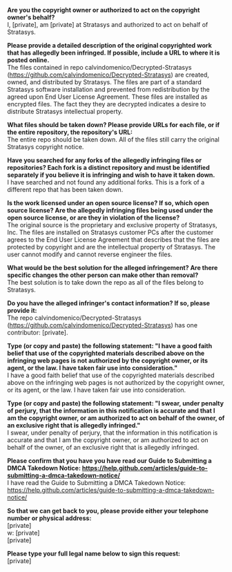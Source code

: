 **Are you the copyright owner or authorized to act on the copyright owner's behalf?**  
I, [private], am [private] at Stratasys and authorized to act on behalf of Stratasys.

**Please provide a detailed description of the original copyrighted work that has allegedly been infringed. If possible, include a URL to where it is posted online.**  
The files contained in repo calvindomenico/Decrypted-Stratasys (https://github.com/calvindomenico/Decrypted-Stratasys) are created, owned, and distributed by Stratasys. The files are part of a standard Stratasys software installation and prevented from redistribution by the agreed upon End User License Agreement. These files are installed as encrypted files. The fact they they are decrypted indicates a desire to distribute Stratasys intellectual property.

**What files should be taken down? Please provide URLs for each file, or if the entire repository, the repository's URL:**  
The entire repo should be taken down. All of the files still carry the original Stratasys copyright notice.

**Have you searched for any forks of the allegedly infringing files or repositories? Each fork is a distinct repository and must be identified separately if you believe it is infringing and wish to have it taken down.**  
I have searched and not found any additional forks. This is a fork of a different repo that has been taken down.

**Is the work licensed under an open source license? If so, which open source license? Are the allegedly infringing files being used under the open source license, or are they in violation of the license?**  
The original source is the proprietary and exclusive property of Stratasys, Inc. The files are installed on Stratasys customer PCs after the customer agrees to the End User License Agreement that describes that the files are protected by copyright and are the intellectual property of Stratasys. The user cannot modify and cannot reverse engineer the files.

**What would be the best solution for the alleged infringement? Are there specific changes the other person can make other than removal?**  
The best solution is to take down the repo as all of the files belong to Stratasys.

**Do you have the alleged infringer's contact information? If so, please provide it:**  
The repo calvindomenico/Decrypted-Stratasys (https://github.com/calvindomenico/Decrypted-Stratasys) has one contributor: [private].

**Type (or copy and paste) the following statement: "I have a good faith belief that use of the copyrighted materials described above on the infringing web pages is not authorized by the copyright owner, or its agent, or the law. I have taken fair use into consideration."**  
I have a good faith belief that use of the copyrighted materials described above on the infringing web pages is not authorized by the copyright owner, or its agent, or the law. I have taken fair use into consideration.

**Type (or copy and paste) the following statement: "I swear, under penalty of perjury, that the information in this notification is accurate and that I am the copyright owner, or am authorized to act on behalf of the owner, of an exclusive right that is allegedly infringed."**  
I swear, under penalty of perjury, that the information in this notification is accurate and that I am the copyright owner, or am authorized to act on behalf of the owner, of an exclusive right that is allegedly infringed.

**Please confirm that you have you have read our Guide to Submitting a DMCA Takedown Notice: https://help.github.com/articles/guide-to-submitting-a-dmca-takedown-notice/**  
I have read the Guide to Submitting a DMCA Takedown Notice: https://help.github.com/articles/guide-to-submitting-a-dmca-takedown-notice/

**So that we can get back to you, please provide either your telephone number or physical address:**  
[private]  
w: [private]  
[private]

**Please type your full legal name below to sign this request:**  
[private]
